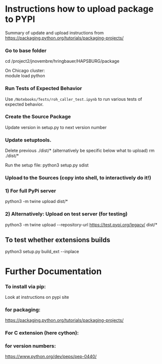 # Instructions how to upload package to PYPI

Summary of update and upload instructions from https://packaging.python.org/tutorials/packaging-projects/

### Go to base folder
cd /project2/jnovembre/hringbauer/HAPSBURG/package

On Chicago cluster:  
module load python

### Run Tests of Expected Behavior
Use `/Notebooks/Tests/roh_caller_test.ipynb` to run various tests of expected behavior. 

### Create the Source Package 
Update version in setup.py to next version number

### Update setuptools. 
Delete previous ./dist/* (alternatively be specific below what to upload)
rm ./dist/*

Run the setup file:
python3 setup.py sdist

### Upload to the Sources (copy into shell, to interactively do it!)
### 1) For full PyPi server
python3 -m twine upload dist/* 
### 2) Alternatively: Upload on test server (for testing)
python3 -m twine upload --repository-url https://test.pypi.org/legacy/ dist/* 


## To test whether extensions builds
python3 setup.py build_ext --inplace

# Further Documentation 
### To install via pip:
Look at instructions on pypi site

### for packaging: 
https://packaging.python.org/tutorials/packaging-projects/

### For C extension (here cython):

### for version numbers:
https://www.python.org/dev/peps/pep-0440/
